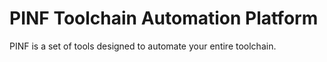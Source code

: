 PINF Toolchain Automation Platform
==================================

PINF is a set of tools designed to automate your entire toolchain.



